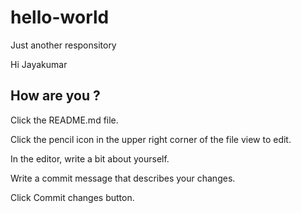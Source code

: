 # hello-world
Just another responsitory

Hi Jayakumar

How are you ?
----------------------------------------
Click the README.md file.

Click the pencil icon in the upper right corner of the file view to edit.

In the editor, write a bit about yourself.

Write a commit message that describes your changes.

Click Commit changes button.
